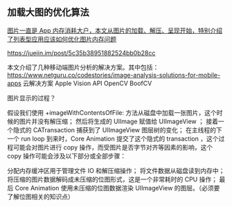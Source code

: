## 加载大图的优化算法

[图片一直是 App 内存消耗大户，本文从图片的加载、解压、呈现开始，特别介绍了列表型应用应该如何优化图片内存问题]( https://www.swiftjectivec.com/optimizing-images/)

https://juejin.im/post/5c35b38951882524bb0b28cc

本文介绍了几种移动端图片分析的解决方案。其中包括：https://www.netguru.co/codestories/image-analysis-solutions-for-mobile-apps
云解决方案
Apple Vision API
OpenCV
BoofCV



图片显示的过程？

假设我们使用 +imageWithContentsOfFile: 方法从磁盘中加载一张图片，这个时候的图片并没有解压缩；
然后将生成的 UIImage 赋值给 UIImageView ；
接着一个隐式的 CATransaction 捕获到了 UIImageView 图层树的变化；
在主线程的下一个 run loop 到来时，Core Animation 提交了这个隐式的 transaction ，这个过程可能会对图片进行 copy 操作，而受图片是否字节对齐等因素的影响，这个 copy 操作可能会涉及以下部分或全部步骤：

分配内存缓冲区用于管理文件 IO 和解压缩操作；
将文件数据从磁盘读到内存中；
将压缩的图片数据解码成未压缩的位图形式，这是一个非常耗时的 CPU 操作；
最后 Core Animation 使用未压缩的位图数据渲染 UIImageView 的图层。（必须要了解位图相关的知识点）

 







































